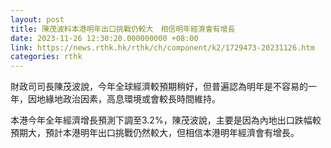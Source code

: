 ```yaml
---
layout: post
title: 陳茂波料本港明年出口挑戰仍較大　相信明年經濟會有增長
date: 2023-11-26 12:30:20.000000000 +08:00
link: https://news.rthk.hk/rthk/ch/component/k2/1729473-20231126.htm
categories: rthk
---
```


財政司司長陳茂波說，今年全球經濟較預期稍好，但普遍認為明年是不容易的一年，因地緣地政治因素，高息環境或會較長時間維持。

本港今年全年經濟增長預測下調至3.2%，陳茂波說，主要是因為內地出口跌幅較預期大，預計本港明年出口挑戰仍然較大，但相信本港明年經濟會有增長。
